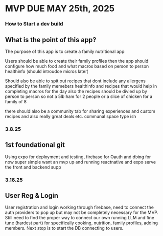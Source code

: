 # MVP DUE MAY 25th, 2025

### How to Start a dev build

## What is the point of this app?

The purpose of this app is to create a family nutritional app

Users should be able to create their family profiles then the app should configure how much food and what macros based on person to person healthinfo (should introudce micros later)

Should also be able to spit out recipes that dont include any allergens specified by the family memebers healthinfo and recipes that would help in completing macros for the day
also the recipes should be divied up by person to person so not a 5lb ham for 2 people or a slice of chicken for a family of 8

there should also be a community tab for sharing experiences and custom recipes and also really great deals etc. communal space type ish

### 3.8.25
## 1st foundational git
Using expo for deployment and testing, firebase for Oauth and dbing for now super simple want an mvp up and running
reactnative and expo serve the front and backend supp


### 3.16.25
## User Reg & Login
User registration and login working through firebase, need to connect the auth providers to pop up but may not be completely necessary for the MVP. Still need to find the proper way to connect our own running LLM and fine tune (hardest part) for specifically cooking, nutrition, family profiles, adding members. Next stop is to start the DB connecting to users.